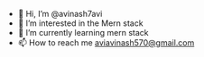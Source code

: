 - 👋 Hi, I’m @avinash7avi
- 👀 I’m interested in the Mern stack
- 🌱 I’m currently learning mern stack
- 📫 How to reach me aviavinash570@gmail.com

<!---
avinash7avi/avinash7avi is a ✨ special ✨ repository because its `README.md` (this file) appears on your GitHub profile.
You can click the Preview link to take a look at your changes.
--->
